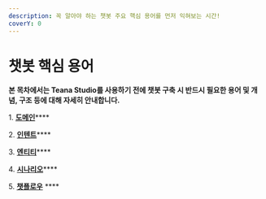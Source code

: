 ```yaml
---
description: 꼭 알아야 하는 챗봇 주요 핵심 용어를 먼저 익혀보는 시간!
coverY: 0
---
```


# 챗봇 핵심 용어

**본 목차에서는 Teana Studio를 사용하기 전에 챗봇 구축 시 반드시 필요한 용어 및 개념, 구조 등에 대해 자세히 안내합니다.**&#x20;

1\. [**도메인**](undefined/undefined.md)****

2\. [**인텐트**](undefined/undefined-1.md)****

3\. [**엔티티**](undefined/undefined-2.md)****

4\. [**시나리오**](undefined/undefined-3.md)****

5\. [**챗플로우**](undefined/undefined-4.md) ****                &#x20;
